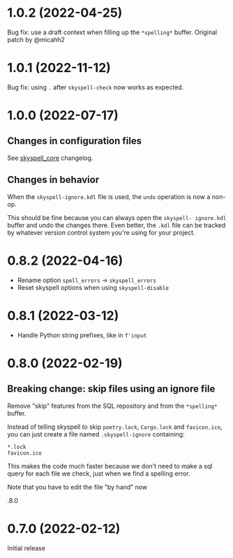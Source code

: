 # 1.0.2 (2022-04-25)

Bug fix: use a draft context when filling up the `*spelling*` buffer.
Original patch by @micahh2

# 1.0.1 (2022-11-12)

Bug fix: using `.` after `skyspell-check` now works as expected.

# 1.0.0 (2022-07-17)

## Changes in configuration files

See [skyspell_core](https://github.com/your-tools/skyspell/blob/main/crates/core/Changelog.md) changelog.

## Changes in behavior

When the `skyspell-ignore.kdl` file is used, the `undo` operation is now a non-op.

This should be fine because you can always open the `skyspell-
ignore.kdl` buffer and undo the changes there. Even better, the `.kdl`
file can be tracked by whatever version control system you're using for
your project.

# 0.8.2 (2022-04-16)

* Rename option `spell_errors` -> `skyspell_errors`
* Reset skyspell options when using `skyspell-disable`

# 0.8.1 (2022-03-12)

* Handle Python string prefixes, like in `f'input`

# 0.8.0 (2022-02-19)

## Breaking change: skip files using an ignore file

Remove "skip" features from the SQL repository and from the `*spelling*` buffer.

Instead of telling skyspell to skip `poetry.lock`, `Cargo.lock` and
`favicon.ico`, you can just create a file named `.skyspell-ignore` containing:

```
*.lock
favicon.ico
```

This makes the code much faster because we don't need to make a sql query for each
file we check, just when we find a spelling error.

Note that you have to edit the file "by hand" now


.8.0
# 0.7.0 (2022-02-12)

Initial release


